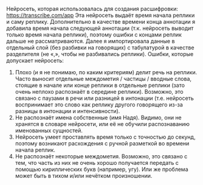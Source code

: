 Нейросеть, которая использовалась для создания расшифровки: https://transcribe.com/app
Эта нейросеть выдаёт время начала реплики и саму реплику.
Дополнительно в качестве времени конца аннотации я добавила время начала следующей аннотации (т.к. нейросеть выводит только время начала реплики), поэтому ошибки с концами реплик дальше не рассматриваются.
Далее я импортировала данные в отдельный слой (без разбивки на говорящих) с табулатурой в качестве разделителя (не «,», чтобы не разбивались реплики).
Ошибки, которые допускает нейросеть:
1.	Плохо (и я не понимаю, по каким критериям) делит речь на реплики. Часто выносит отдельные междометия / частицы / вводные слова, стоящие в начале или конце реплики в отдельные реплики (зато очень неплохо распознаёт в середине реплики). Возможно, это связано с паузами в речи или разницей в интонации (т.е. нейросеть воспринимает это слово как реплику другого говорящего из-за разницы в интонации и интенсивности).
2.	Не распознаёт имена собственные (имя Надя). Видимо, они не хранятся в словаре нейросети, или её не обучили распознаванию именованных сущностей.
3.	Нейросеть умеет проставлять время только с точностью до секунд, поэтому возникают расхождения  с ручной разметкой во времени начала реплик.
4.	Не распознаёт некоторые междометия. Возможно, это связано с тем, что часть из них не очень хорошо получается передать с помощью кириллических букв (например, угу). Или же проблема может быть в тихом и/или нечётком произношении.
